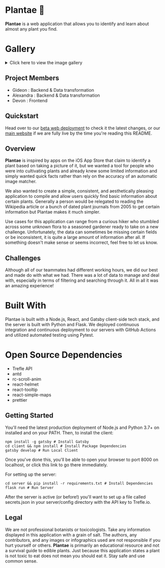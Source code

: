 # Plantae 🌱
**Plantae** is a web application that allows you to identify and learn about almost any plant you find.

# Gallery
<details>
  <summary>Click here to view the image gallery</summary><hr>
  <img src="https://raw.githubusercontent.com/devyboy/plantae/master/screens/title.png" /><hr>
  <img src="https://raw.githubusercontent.com/devyboy/plantae/master/screens/landing-start.png" /><hr>
  <img src="https://raw.githubusercontent.com/devyboy/plantae/master/screens/landing-middle.png" /><hr>
  <img src="https://raw.githubusercontent.com/devyboy/plantae/master/screens/landing-end.png" /><hr>
  <img src="https://raw.githubusercontent.com/devyboy/plantae/master/screens/id-start.png" /><hr>
  <img src="https://raw.githubusercontent.com/devyboy/plantae/master/screens/id-end.png" /><hr>
  <img src="https://raw.githubusercontent.com/devyboy/plantae/master/screens/search.png" /><hr>
  <img src="https://raw.githubusercontent.com/devyboy/plantae/master/screens/plant-page.png" /><hr>
  <img src="https://raw.githubusercontent.com/devyboy/plantae/master/screens/more-fields.png" /><hr>
  <img src="https://raw.githubusercontent.com/devyboy/plantae/master/screens/images.png" /><hr>
</details>

## Project Members
- Gideon : Backend & Data transformation
- Alexandra : Backend & Data transformation
- Devon : Frontend

## Quickstart
Head over to our [beta web deployment](https://plantae-1.web.app/) to check it the latest changes, or our [main website](https://mygreenery.space/) if we are fully live by the time you're reading this README.

## Overview
__Plantae__ is inspired by apps on the iOS App Store that claim to identify a plant based on taking a picture of it, but we wanted a tool for people who were into cultivating plants and already knew some limited information and simply wanted quick facts rather than rely on the accuracy of an automatic image matcher.

We also wanted to create a simple, consistent, and aesthetically pleasing application to compile and allow users quickly find basic information about certain plants. Generally a person would be relegated to reading the Wikipedia article or a bunch of dated plant journals from 2005 to get certain information but Plantae makes it much simpler.

Use cases for this application can range from a curious hiker who stumbled across some unknown flora to a seasoned gardener ready to take on a new challenge. Unfortunately, the data can sometimes be missing certain fields or be inconsistent, it is quite a large amount of information after all. If something doesn't make sense or seems incorrect, feel free to let us know.

## Challenges
Although all of our teammates had different working hours, we did our best and made do with what we had. There was a lot of data to manage and deal with, especially in terms of filtering and searching through it. All in all it was an amazing experience!

# Built With
Plantae is built with a Node.js, React, and Gatsby client-side tech stack, and the server is built with Python and Flask. We deployed continuous integration and continuous deployment to our servers with GitHub Actions and utilized automated testing using Pytest.

# Open Source Dependencies
- Trefle API
- antd
- rc-scroll-anim
- react-helmet
- react-tooltip
- react-simple-maps
- prettier

## Getting Started
You'll need the latest production deployment of Node.js and Python 3.7+ on installed and on your PATH. Then, to install the client:

```
npm install -g gatsby # Install Gatsby
cd client && npm install # Install Package Dependencies
gatsby develop # Run Local Client
```

Once you've done this, you'll be able to open your browser to port 8000 on localhost, or click this link to go there immediately.

For setting up the server:
```
cd server && pip install -r requirements.txt # Install Dependencies
flask run # Run Server
```

After the server is active (or before!) you'll want to set up a file called secrets.json in your server/config directory with the API key to Trefle.io.

## Legal
We are not professional botanists or toxicologists. Take any information displayed in this application with a grain of salt. The authors, any contributors, and any images or infographics used are not responsible if you hurt yourself or others. **Plantae** is primarily an educational resource and not a survival guide to edible plants. Just because this application states a plant is not toxic to eat does not mean you should eat it. Stay safe and use common sense.
